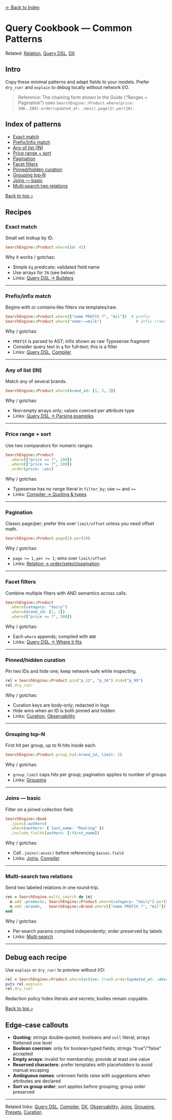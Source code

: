[← Back to Index](./index.md)

# Query Cookbook — Common Patterns

Related: [Relation](./relation.md), [Query DSL](./query_dsl.md), [DX](./dx.md)

## Intro

Copy these minimal patterns and adapt fields to your models. Prefer `dry_run!` and
`explain` to debug locally without network I/O.

> Reference: The chaining form shown in the Guide (“Ranges + Pagination”) uses
> `SearchEngine::Product.where(price: 100..200).order(updated_at: :desc).page(2).per(20)`.

## Index of patterns

- [Exact match](#exact-match)
- [Prefix/infix match](#prefixinfix-match)
- [Any of list (IN)](#any-of-list-in)
- [Price range + sort](#price-range--sort)
- [Pagination](#pagination)
- [Facet filters](#facet-filters)
- [Pinned/hidden curation](#pinnedhidden-curation)
- [Grouping top‑N](#grouping-topn)
- [Joins — basic](#joins--basic)
- [Multi‑search two relations](#multi-search-two-relations)

[Back to top ⤴](#query-cookbook-%E2%80%94-common-patterns)

## Recipes

### Exact match

Small set lookup by ID.

```ruby
SearchEngine::Product.where(id: 42)
```

Why it works / gotchas:
- Simple `Eq` predicate; validated field name
- Use arrays for `IN` (see below)
- Links: [Query DSL → Builders](./query_dsl.md#builders)

---

### Prefix/infix match

Begins‑with or contains‑like filters via templates/raw.

```ruby
SearchEngine::Product.where(["name PREFIX ?", "mil"])  # prefix
SearchEngine::Product.where("name:~=milk")               # infix (raw)
```

Why / gotchas:
- `PREFIX` is parsed to AST; infix shown as raw Typesense fragment
- Consider query text in `q` for full‑text; this is a filter
- Links: [Query DSL](./query_dsl.md#builders), [Compiler](./compiler.md#node-mapping)

---

### Any of list (IN)

Match any of several brands.

```ruby
SearchEngine::Product.where(brand_id: [1, 2, 3])
```

Why / gotchas:
- Non‑empty arrays only; values coerced per attribute type
- Links: [Query DSL → Parsing examples](./query_dsl.md#parsing-examples)

---

### Price range + sort

Use two comparators for numeric ranges.

```ruby
SearchEngine::Product
  .where(["price >= ?", 100])
  .where(["price <= ?", 200])
  .order(price: :asc)
```

Why / gotchas:
- Typesense has no range literal in `filter_by`; use `>=` and `<=`
- Links: [Compiler → Quoting & types](./compiler.md#quoting--types)

---

### Pagination

Classic page/per; prefer this over `limit/offset` unless you need offset math.

```ruby
SearchEngine::Product.page(2).per(20)
```

Why / gotchas:
- `page >= 1`, `per >= 1`; wins over `limit/offset`
- Links: [Relation → order/select/pagination](./relation.md#order--select--pagination)

---

### Facet filters

Combine multiple filters with AND semantics across calls.

```ruby
SearchEngine::Product
  .where(category: "dairy")
  .where(brand_id: [1, 2])
  .where(["price <= ?", 500])
```

Why / gotchas:
- Each `where` appends; compiled with `AND`
- Links: [Query DSL → Where it fits](./query_dsl.md#where-it-fits)

---

### Pinned/hidden curation

Pin two IDs and hide one; keep network‑safe while inspecting.

```ruby
rel = SearchEngine::Product.pin("p_12", "p_34").hide("p_99")
rel.dry_run!
```

Why / gotchas:
- Curation keys are body‑only; redacted in logs
- Hide wins when an ID is both pinned and hidden
- Links: [Curation](./curation.md#dsl), [Observability](./observability.md#observability)

---

### Grouping top‑N

First hit per group, up to N hits inside each.

```ruby
SearchEngine::Product.group_by(:brand_id, limit: 2)
```

Why / gotchas:
- `group_limit` caps hits per group; pagination applies to number of groups
- Links: [Grouping](./grouping.md#pagination-interaction)

---

### Joins — basic

Filter on a joined collection field.

```ruby
SearchEngine::Book
  .joins(:authors)
  .where(authors: { last_name: "Rowling" })
  .include_fields(authors: [:first_name])
```

Why / gotchas:
- Call `.joins(:assoc)` before referencing `$assoc.field`
- Links: [Joins](./joins.md#relation-usage), [Compiler](./compiler.md#integration)

---

### Multi‑search two relations

Send two labeled relations in one round‑trip.

```ruby
res = SearchEngine.multi_search do |m|
  m.add :products, SearchEngine::Product.where(category: "dairy").per(5)
  m.add :brands,   SearchEngine::Brand.where(["name PREFIX ?", "mil"]).per(3)
end
```

Why / gotchas:
- Per‑search params compiled independently; order preserved by labels
- Links: [Multi‑search](./multi_search.md#dsl)

---

## Debug each recipe

Use `explain` or `dry_run!` to preview without I/O:

```ruby
rel = SearchEngine::Product.where(active: true).order(updated_at: :desc).per(10)
puts rel.explain
rel.dry_run!
```

Redaction policy hides literals and secrets; bodies remain copyable.

[Back to top ⤴](#query-cookbook-%E2%80%94-common-patterns)

## Edge‑case callouts

- **Quoting**: strings double‑quoted; booleans and `null` literal; arrays flattened one level
- **Boolean coercion**: only for boolean‑typed fields; strings "true"/"false" accepted
- **Empty arrays**: invalid for membership; provide at least one value
- **Reserved characters**: prefer templates with placeholders to avoid manual escaping
- **Ambiguous names**: unknown fields raise with suggestions when attributes are declared
- **Sort vs group order**: sort applies before grouping; group order preserved

---

Related links: [Query DSL](./query_dsl.md), [Compiler](./compiler.md), [DX](./dx.md),
[Observability](./observability.md), [Joins](./joins.md), [Grouping](./grouping.md),
[Presets](./presets.md), [Curation](./curation.md)

